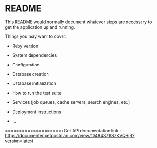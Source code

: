 # README

This README would normally document whatever steps are necessary to get the
application up and running.

Things you may want to cover:

* Ruby version

* System dependencies

* Configuration

* Database creation

* Database initialization

* How to run the test suite

* Services (job queues, cache servers, search engines, etc.)

* Deployment instructions

* ...


=====================Get API documentation link :-
https://documenter.getpostman.com/view/10484371/SzKVQHjR?version=latest
